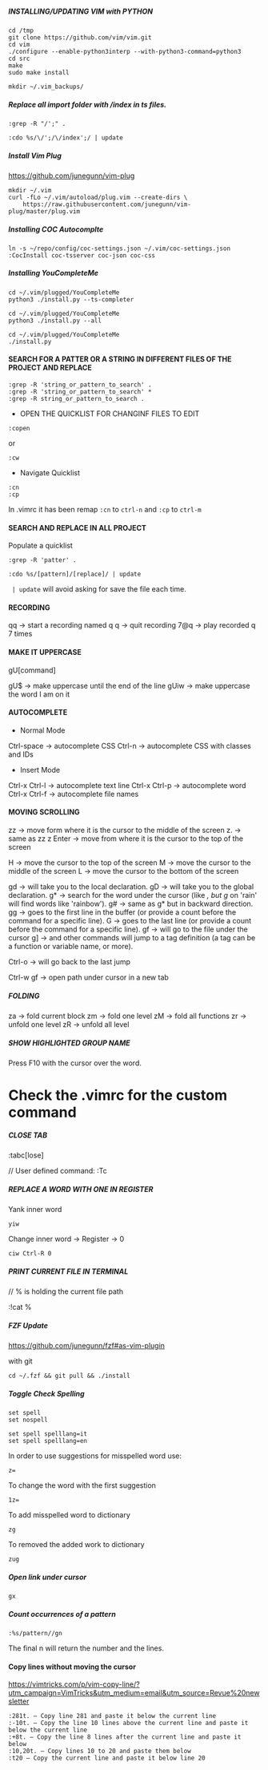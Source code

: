 ##### INSTALLING/UPDATING VIM with PYTHON
```
cd /tmp
git clone https://github.com/vim/vim.git
cd vim
./configure --enable-python3interp --with-python3-command=python3
cd src
make
sudo make install

mkdir ~/.vim_backups/
```

##### Replace all import folder with /index in ts files.

```
:grep -R "/';" .

:cdo %s/\/';/\/index';/ | update
```

##### Install Vim Plug
https://github.com/junegunn/vim-plug
```
mkdir ~/.vim
curl -fLo ~/.vim/autoload/plug.vim --create-dirs \
    https://raw.githubusercontent.com/junegunn/vim-plug/master/plug.vim
```

##### Installing COC Autocomplte
```
ln -s ~/repo/config/coc-settings.json ~/.vim/coc-settings.json
:CocInstall coc-tsserver coc-json coc-css
```

##### Installing YouCompleteMe

```
cd ~/.vim/plugged/YouCompleteMe
python3 ./install.py --ts-completer
```

```
cd ~/.vim/plugged/YouCompleteMe
python3 ./install.py --all
```

```
cd ~/.vim/plugged/YouCompleteMe
./install.py
```

#### SEARCH FOR A PATTER OR A STRING IN DIFFERENT FILES OF THE PROJECT AND REPLACE
```
:grep -R 'string_or_pattern_to_search' .
:grep -R 'string_or_pattern_to_search' *
:grep -R string_or_pattern_to_search .
```

- OPEN THE QUICKLIST FOR CHANGINF FILES TO EDIT
```
:copen
```
or
```
:cw
```

- Navigate Quicklist
```
:cn
:cp
```

In .vimrc it has been remap `:cn` to `ctrl-n` and `:cp` to `ctrl-m`

#### SEARCH AND REPLACE IN ALL PROJECT

Populate a quicklist
```
:grep -R 'patter' .
```
```
:cdo %s/[pattern]/[replace]/ | update
```

` | update` will avoid asking for save the file each time.



#### RECORDING

qq -> start a recording named q
q -> quit recording
7@q -> play recorded q 7 times


#### MAKE IT UPPERCASE

gU[command]

gU$ -> make uppercase until the end of the line
gUiw -> make uppercase the word I am on it


#### AUTOCOMPLETE

- Normal Mode

Ctrl-space -> autocomplete CSS
Ctrl-n -> autocomplete CSS with classes and IDs

- Insert Mode

Ctrl-x Ctrl-l -> autocomplete text line
Ctrl-x Ctrl-p -> autocomplete word
Ctrl-x Ctrl-f -> autocomplete file names


#### MOVING SCROLLING

zz -> move form where it is the cursor to the middle of the screen
z. -> same as zz
z Enter -> move from where it is the cursor to the top of the screen

H -> move the cursor to the top of the screen
M -> move the cursor to the middle of the screen
L -> move the cursor to the bottom of the screen

gd -> will take you to the local declaration.
gD -> will take you to the global declaration.
g* -> search for the word under the cursor (like *, but g* on 'rain' will find words like 'rainbow').
g# -> same as g* but in backward direction.
gg -> goes to the first line in the buffer (or provide a count before the command for a specific line).
G -> goes to the last line (or provide a count before the command for a specific line).
gf -> will go to the file under the cursor
g] -> and other commands will jump to a tag definition (a tag can be a function or variable name, or more).

Ctrl-o -> will go back to the last jump

Ctrl-w gf -> open path under cursor in a new tab


##### FOLDING

za -> fold current block
zm -> fold one level
zM -> fold all functions
zr -> unfold one level
zR -> unfold all level


##### SHOW HIGHLIGHTED GROUP NAME

Press F10 with the cursor over the word.

# Check the .vimrc for the custom command

##### CLOSE TAB

:tabc[lose]

// User defined command:
:Tc 

##### REPLACE A WORD WITH ONE IN REGISTER

Yank inner word
```
yiw
```

Change inner word -> Register -> 0
```
ciw Ctrl-R 0
```

##### PRINT CURRENT FILE IN TERMINAL

// % is holding the current file path

:!cat %


##### FZF Update

https://github.com/junegunn/fzf#as-vim-plugin

with git
```
cd ~/.fzf && git pull && ./install
```

##### Toggle Check Spelling

```
set spell
set nospell

set spell spelllang=it
set spell spelllang=en
```
In order to use suggestions for misspelled word use:

```
z=
```

To change the word with the first suggestion
```
1z=
```

To add misspelled word to dictionary
```
zg
```
To removed the added work to dictionary
```
zug
```

##### Open link under cursor
```
gx
```

##### Count occurrences of a pattern
```
:%s/pattern//gn
```
The final n will return the number and the lines.

#### Copy lines without moving the cursor
https://vimtricks.com/p/vim-copy-line/?utm_campaign=VimTricks&utm_medium=email&utm_source=Revue%20newsletter
```
:281t. – Copy line 281 and paste it below the current line
:-10t. – Copy the line 10 lines above the current line and paste it below the current line
:+8t. – Copy the line 8 lines after the current line and paste it below
:10,20t. – Copy lines 10 to 20 and paste them below
:t20 – Copy the current line and paste it below line 20
```


